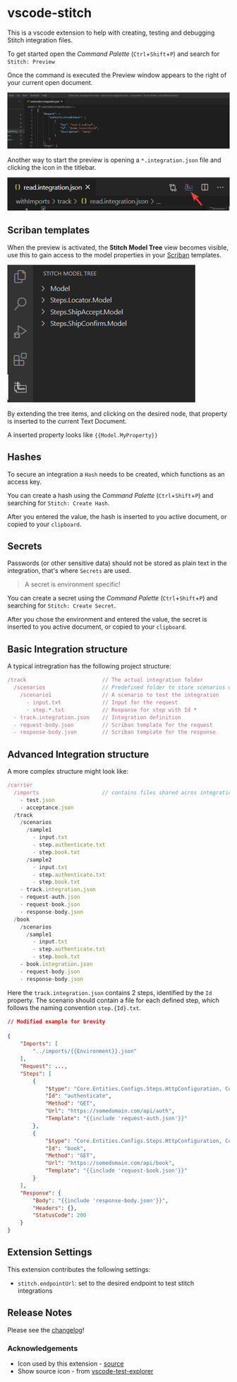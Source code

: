 # vscode-stitch

This is a vscode extension to help with creating, testing and debugging Stitch integration files.

To get started open the *Command Palette* (`Ctrl`+`Shift`+`P`) and search for `Stitch: Preview`

Once the command is executed the Preview window appears to the right of your current open document.

![Command Start](assets/screenshots/command-start-preview.gif)

Another way to start the preview is opening a `*.integration.json` file and clicking the icon in the titlebar.

![Title bar icon](assets/screenshots/title-bar-icon.png)

## Scriban templates

When the preview is activated, the **Stitch Model Tree** view becomes visible, use this to gain access to the model properties in your [Scriban](https://github.com/scriban/scriban) templates.

![Model tree](assets/screenshots/model-tree-view.png)

By extending the tree items, and clicking on the desired node, that property is inserted to the current Text Document.

A inserted property looks like `{{Model.MyProperty}}`

## Hashes

To secure an integration a `Hash` needs to be created, which functions as an access key.

You can create a hash using the *Command Palette* (`Ctrl`+`Shift`+`P`) and searching for `Stitch: Create Hash`.

After you entered the value, the hash is inserted to you active document, or copied to your `clipboard`.

## Secrets

Passwords (or other sensitive data) should not be stored as plain text in the integration, that's where `Secrets` are used.

> A secret is environment specific!

You can create a secret using the *Command Palette* (`Ctrl`+`Shift`+`P`) and searching for `Stitch: Create Secret`.

After you chose the environment and entered the value, the secret is inserted to you active document, or copied to your `clipboard`.

## Basic Integration structure

A typical intregration has the following project structure:

```js
/track                        // The actual integration folder
  /scenarios                  // Predefined folder to store scenarios under
    /scenario1                // A scenario to test the integration
      - input.txt             // Input for the request
      - step.*.txt            // Response for step with Id *
  - track.integration.json    // Integration definition
  - request-body.json         // Scriban template for the request
  - response-body.json        // Scriban template for the response
```

## Advanced Integration structure

A more complex structure might look like:

```js
/carrier
  /imports                    // contains files shared acros integrations
    - test.json
    - acceptance.json
  /track
    /scenarios
      /sample1
        - input.txt
        - step.authenticate.txt
        - step.book.txt
      /sample2
        - input.txt
        - step.authenticate.txt
        - step.book.txt
    - track.integration.json
    - request-auth.json
    - request-book.json
    - response-body.json
  /book
    /scenarios
      /sample1
        - input.txt
        - step.authenticate.txt
        - step.book.txt
    - book.integration.json
    - request-body.json
    - response-body.json
```

Here the `track.integration.json` contains 2 steps, identified by the `Id` property. The scenario should contain a file for each defined step, which follows the naming convention `step.{Id}.txt`.

```json
// Modified example for brevity

{
    "Imports": [
        "../imports/{{Environment}}.json"
    ],
    "Request": ...,
    "Steps": [
        {
            "$type": "Core.Entities.Configs.Steps.HttpConfiguration, Core",
            "Id": "authenticate",
            "Method": "GET",
            "Url": "https://somedomain.com/api/auth",
            "Template": "{{include 'request-auth.json'}}"
        },
        {
            "$type": "Core.Entities.Configs.Steps.HttpConfiguration, Core",
            "Id": "book",
            "Method": "GET",
            "Url": "https://somedomain.com/api/book",
            "Template": "{{include 'request-book.json'}}"
        }
    ],
    "Response": {
        "Body": "{{include 'response-body.json'}}",
        "Headers": {},
        "StatusCode": 200
    }
}
```

## Extension Settings

This extension contributes the following settings:

* `stitch.endpointUrl`: set to the desired endpoint to test stitch integrations


## Release Notes

Please see the [changelog](CHANGELOG.md)!


### Acknowledgements

* Icon used by this extension - [source](https://www.flaticon.com/free-icon/stitching_3460012?term=stitch&page=2&position=70&page=2&position=70&related_id=3460012&origin=search)
* Show source icon - from [vscode-test-explorer](https://github.com/hbenl/vscode-test-explorer)

